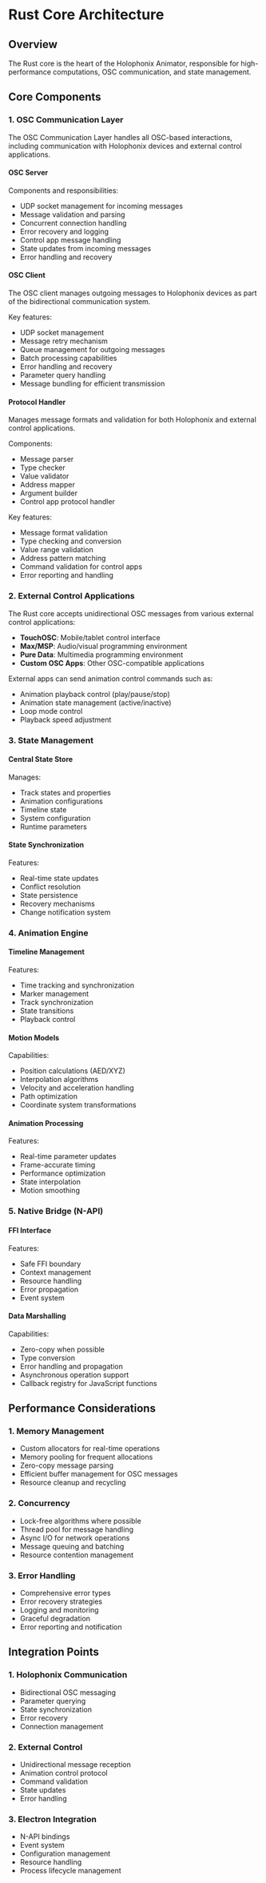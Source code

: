 # Rust Core Architecture

## Overview

The Rust core is the heart of the Holophonix Animator, responsible for high-performance computations, OSC communication, and state management.

## Core Components

### 1. OSC Communication Layer

The OSC Communication Layer handles all OSC-based interactions, including communication with Holophonix devices and external control applications.

#### OSC Server
Components and responsibilities:
- UDP socket management for incoming messages
- Message validation and parsing
- Concurrent connection handling
- Error recovery and logging
- Control app message handling
- State updates from incoming messages
- Error handling and recovery

#### OSC Client
The OSC client manages outgoing messages to Holophonix devices as part of the bidirectional communication system.

Key features:
- UDP socket management
- Message retry mechanism
- Queue management for outgoing messages
- Batch processing capabilities
- Error handling and recovery
- Parameter query handling
- Message bundling for efficient transmission

#### Protocol Handler
Manages message formats and validation for both Holophonix and external control applications.

Components:
- Message parser
- Type checker
- Value validator
- Address mapper
- Argument builder
- Control app protocol handler

Key features:
- Message format validation
- Type checking and conversion
- Value range validation
- Address pattern matching
- Command validation for control apps
- Error reporting and handling

### 2. External Control Applications

The Rust core accepts unidirectional OSC messages from various external control applications:

- **TouchOSC**: Mobile/tablet control interface
- **Max/MSP**: Audio/visual programming environment
- **Pure Data**: Multimedia programming environment
- **Custom OSC Apps**: Other OSC-compatible applications

External apps can send animation control commands such as:
- Animation playback control (play/pause/stop)
- Animation state management (active/inactive)
- Loop mode control
- Playback speed adjustment

### 3. State Management

#### Central State Store
Manages:
- Track states and properties
- Animation configurations
- Timeline state
- System configuration
- Runtime parameters

#### State Synchronization
Features:
- Real-time state updates
- Conflict resolution
- State persistence
- Recovery mechanisms
- Change notification system

### 4. Animation Engine

#### Timeline Management
Features:
- Time tracking and synchronization
- Marker management
- Track synchronization
- State transitions
- Playback control

#### Motion Models
Capabilities:
- Position calculations (AED/XYZ)
- Interpolation algorithms
- Velocity and acceleration handling
- Path optimization
- Coordinate system transformations

#### Animation Processing
Features:
- Real-time parameter updates
- Frame-accurate timing
- Performance optimization
- State interpolation
- Motion smoothing

### 5. Native Bridge (N-API)

#### FFI Interface
Features:
- Safe FFI boundary
- Context management
- Resource handling
- Error propagation
- Event system

#### Data Marshalling
Capabilities:
- Zero-copy when possible
- Type conversion
- Error handling and propagation
- Asynchronous operation support
- Callback registry for JavaScript functions

## Performance Considerations

### 1. Memory Management
- Custom allocators for real-time operations
- Memory pooling for frequent allocations
- Zero-copy message parsing
- Efficient buffer management for OSC messages
- Resource cleanup and recycling

### 2. Concurrency
- Lock-free algorithms where possible
- Thread pool for message handling
- Async I/O for network operations
- Message queuing and batching
- Resource contention management

### 3. Error Handling
- Comprehensive error types
- Error recovery strategies
- Logging and monitoring
- Graceful degradation
- Error reporting and notification

## Integration Points

### 1. Holophonix Communication
- Bidirectional OSC messaging
- Parameter querying
- State synchronization
- Error recovery
- Connection management

### 2. External Control
- Unidirectional message reception
- Animation control protocol
- Command validation
- State updates
- Error handling

### 3. Electron Integration
- N-API bindings
- Event system
- Configuration management
- Resource handling
- Process lifecycle management
